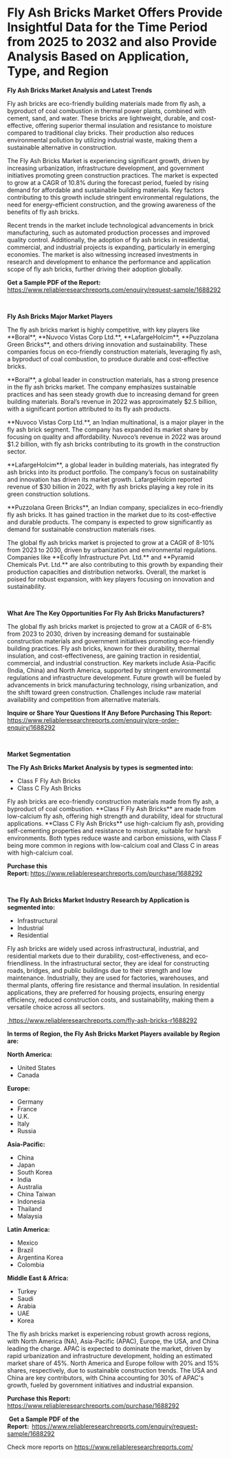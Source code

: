 <p><h1>Fly Ash Bricks Market Offers Provide Insightful Data for the Time Period from 2025 to 2032 and also Provide Analysis Based on Application, Type, and Region</h1></p><p><strong>Fly Ash Bricks Market Analysis and Latest Trends</strong></p>
<p><p>Fly ash bricks are eco-friendly building materials made from fly ash, a byproduct of coal combustion in thermal power plants, combined with cement, sand, and water. These bricks are lightweight, durable, and cost-effective, offering superior thermal insulation and resistance to moisture compared to traditional clay bricks. Their production also reduces environmental pollution by utilizing industrial waste, making them a sustainable alternative in construction.</p><p>The Fly Ash Bricks Market is experiencing significant growth, driven by increasing urbanization, infrastructure development, and government initiatives promoting green construction practices. The market is expected to grow at a CAGR of 10.8% during the forecast period, fueled by rising demand for affordable and sustainable building materials. Key factors contributing to this growth include stringent environmental regulations, the need for energy-efficient construction, and the growing awareness of the benefits of fly ash bricks.</p><p>Recent trends in the market include technological advancements in brick manufacturing, such as automated production processes and improved quality control. Additionally, the adoption of fly ash bricks in residential, commercial, and industrial projects is expanding, particularly in emerging economies. The market is also witnessing increased investments in research and development to enhance the performance and application scope of fly ash bricks, further driving their adoption globally.</p></p>
<p><strong>Get a Sample PDF of the Report:&nbsp;</strong> <a href="https://www.reliableresearchreports.com/enquiry/request-sample/1688292?utm_campaign=2206&utm_medium=2&utm_source=Github&utm_content=ia&utm_term=27012025&utm_id=fly-ash-bricks">https://www.reliableresearchreports.com/enquiry/request-sample/1688292</a></p>
<p>&nbsp;</p>
<p><strong>Fly Ash Bricks Major Market Players</strong></p>
<p><p>The fly ash bricks market is highly competitive, with key players like **Boral**, **Nuvoco Vistas Corp Ltd.**, **LafargeHolcim**, **Puzzolana Green Bricks**, and others driving innovation and sustainability. These companies focus on eco-friendly construction materials, leveraging fly ash, a byproduct of coal combustion, to produce durable and cost-effective bricks.</p><p>**Boral**, a global leader in construction materials, has a strong presence in the fly ash bricks market. The company emphasizes sustainable practices and has seen steady growth due to increasing demand for green building materials. Boral’s revenue in 2022 was approximately $2.5 billion, with a significant portion attributed to its fly ash products.</p><p>**Nuvoco Vistas Corp Ltd.**, an Indian multinational, is a major player in the fly ash brick segment. The company has expanded its market share by focusing on quality and affordability. Nuvoco’s revenue in 2022 was around $1.2 billion, with fly ash bricks contributing to its growth in the construction sector.</p><p>**LafargeHolcim**, a global leader in building materials, has integrated fly ash bricks into its product portfolio. The company’s focus on sustainability and innovation has driven its market growth. LafargeHolcim reported revenue of $30 billion in 2022, with fly ash bricks playing a key role in its green construction solutions.</p><p>**Puzzolana Green Bricks**, an Indian company, specializes in eco-friendly fly ash bricks. It has gained traction in the market due to its cost-effective and durable products. The company is expected to grow significantly as demand for sustainable construction materials rises.</p><p>The global fly ash bricks market is projected to grow at a CAGR of 8-10% from 2023 to 2030, driven by urbanization and environmental regulations. Companies like **Ecofly Infrastructure Pvt. Ltd.** and **Pyramid Chemicals Pvt. Ltd.** are also contributing to this growth by expanding their production capacities and distribution networks. Overall, the market is poised for robust expansion, with key players focusing on innovation and sustainability.</p></p>
<p>&nbsp;</p>
<p><strong>What Are The Key Opportunities For Fly Ash Bricks Manufacturers?</strong></p>
<p><p>The global fly ash bricks market is projected to grow at a CAGR of 6-8% from 2023 to 2030, driven by increasing demand for sustainable construction materials and government initiatives promoting eco-friendly building practices. Fly ash bricks, known for their durability, thermal insulation, and cost-effectiveness, are gaining traction in residential, commercial, and industrial construction. Key markets include Asia-Pacific (India, China) and North America, supported by stringent environmental regulations and infrastructure development. Future growth will be fueled by advancements in brick manufacturing technology, rising urbanization, and the shift toward green construction. Challenges include raw material availability and competition from alternative materials.</p></p>
<p><strong>Inquire or Share Your Questions If Any Before Purchasing This Report:</strong> <a href="https://www.reliableresearchreports.com/enquiry/pre-order-enquiry/1688292?utm_campaign=2206&utm_medium=2&utm_source=Github&utm_content=ia&utm_term=27012025&utm_id=fly-ash-bricks">https://www.reliableresearchreports.com/enquiry/pre-order-enquiry/1688292</a></p>
<p>&nbsp;</p>
<p><strong>Market Segmentation</strong></p>
<p><strong>The Fly Ash Bricks Market Analysis by types is segmented into:</strong></p>
<p><ul><li>Class F Fly Ash Bricks</li><li>Class C Fly Ash Bricks</li></ul></p>
<p><p>Fly ash bricks are eco-friendly construction materials made from fly ash, a byproduct of coal combustion. **Class F Fly Ash Bricks** are made from low-calcium fly ash, offering high strength and durability, ideal for structural applications. **Class C Fly Ash Bricks** use high-calcium fly ash, providing self-cementing properties and resistance to moisture, suitable for harsh environments. Both types reduce waste and carbon emissions, with Class F being more common in regions with low-calcium coal and Class C in areas with high-calcium coal.</p></p>
<p><strong>Purchase this Report:&nbsp;</strong><a href="https://www.reliableresearchreports.com/purchase/1688292?utm_campaign=2206&utm_medium=2&utm_source=Github&utm_content=ia&utm_term=27012025&utm_id=fly-ash-bricks">https://www.reliableresearchreports.com/purchase/1688292</a></p>
<p>&nbsp;</p>
<p><strong>The Fly Ash Bricks Market Industry Research by Application is segmented into:</strong></p>
<p><ul><li>Infrastructural</li><li>Industrial</li><li>Residential</li></ul></p>
<p><p>Fly ash bricks are widely used across infrastructural, industrial, and residential markets due to their durability, cost-effectiveness, and eco-friendliness. In the infrastructural sector, they are ideal for constructing roads, bridges, and public buildings due to their strength and low maintenance. Industrially, they are used for factories, warehouses, and thermal plants, offering fire resistance and thermal insulation. In residential applications, they are preferred for housing projects, ensuring energy efficiency, reduced construction costs, and sustainability, making them a versatile choice across all sectors.</p></p>
<p><a href="https://www.reliableresearchreports.com/fly-ash-bricks-r1688292?utm_campaign=2206&utm_medium=2&utm_source=Github&utm_content=ia&utm_term=27012025&utm_id=fly-ash-bricks">&nbsp;https://www.reliableresearchreports.com/fly-ash-bricks-r1688292</a></p>
<p><strong>In terms of Region, the Fly Ash Bricks Market Players available by Region are:</strong></p>
<p>
    <p> <strong> North America: </strong>
        <ul>
            <li>United States</li>
            <li>Canada</li>
        </ul>
        </p> 
    <p> <strong> Europe: </strong>
        <ul>
            <li>Germany</li>
            <li>France</li>
            <li>U.K.</li>
            <li>Italy</li>
            <li>Russia</li>
        </ul>
        </p> 
    <p> <strong> Asia-Pacific: </strong>
        <ul>
            <li>China</li>
            <li>Japan</li>
            <li>South Korea</li>
            <li>India</li>
            <li>Australia</li>
            <li>China Taiwan</li>
            <li>Indonesia</li>
            <li>Thailand</li>
            <li>Malaysia</li>
        </ul>
        </p> 
    <p> <strong> Latin America: </strong>
        <ul>
            <li>Mexico</li>
            <li>Brazil</li>
            <li>Argentina Korea</li>
            <li>Colombia</li>
        </ul>
        </p> 
    <p> <strong> Middle East & Africa: </strong>
        <ul>
            <li>Turkey</li>
            <li>Saudi</li>
            <li>Arabia</li>
            <li>UAE</li>
            <li>Korea</li>
        </ul>
    </p>
    </p>
<p><p>The fly ash bricks market is experiencing robust growth across regions, with North America (NA), Asia-Pacific (APAC), Europe, the USA, and China leading the charge. APAC is expected to dominate the market, driven by rapid urbanization and infrastructure development, holding an estimated market share of 45%. North America and Europe follow with 20% and 15% shares, respectively, due to sustainable construction trends. The USA and China are key contributors, with China accounting for 30% of APAC's growth, fueled by government initiatives and industrial expansion.</p></p>
<p><strong>Purchase this Report: </strong><a href="https://www.reliableresearchreports.com/purchase/1688292?utm_campaign=2206&utm_medium=2&utm_source=Github&utm_content=ia&utm_term=27012025&utm_id=fly-ash-bricks">https://www.reliableresearchreports.com/purchase/1688292</a></p>
<p>&nbsp;<strong>Get a Sample PDF of the Report:&nbsp;&nbsp;</strong><a href="https://www.reliableresearchreports.com/enquiry/request-sample/1688292?utm_campaign=2206&utm_medium=2&utm_source=Github&utm_content=ia&utm_term=27012025&utm_id=fly-ash-bricks">https://www.reliableresearchreports.com/enquiry/request-sample/1688292</a></p>
<p><strong></strong></p>
<p>Check more reports on <a href="https://www.reliableresearchreports.com/?utm_campaign=2206&utm_medium=2&utm_source=Github&utm_content=ia&utm_term=27012025&utm_id=fly-ash-bricks">https://www.reliableresearchreports.com/</a></p>
